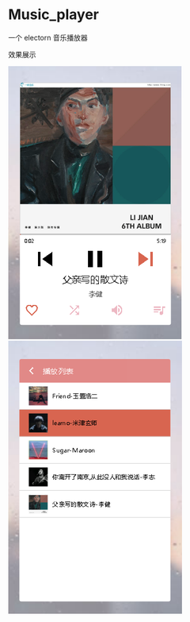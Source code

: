 # Music_player
一个 electorn 音乐播放器

效果展示

![image text](https://github.com/cgl-gz/Music_player/blob/master/display-effect/%E6%92%AD%E6%94%BE%E5%99%A8.png)
![image text](https://github.com/cgl-gz/Music_player/blob/master/display-effect/%E6%92%AD%E6%94%BE%E5%88%97%E8%A1%A8.png)


